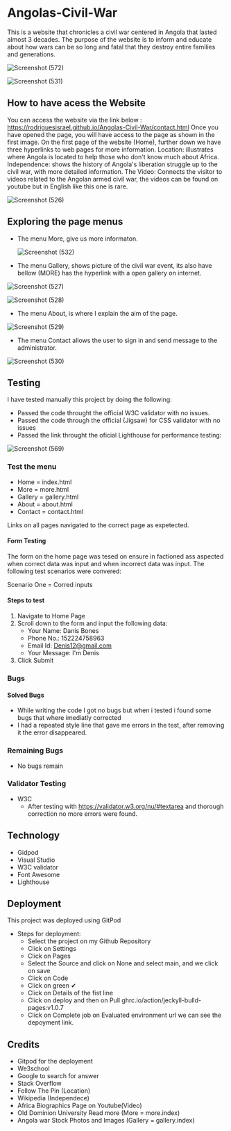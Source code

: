 # Angolas-Civil-War

This is a website that chronicles a civil war centered in Angola that lasted almost 3 decades. The purpose of the website is to inform and educate about how wars can be so long and fatal that they destroy entire families and generations.

![Screenshot (572)](https://github.com/RodriguesIsrael/Angolas-Civil-War/assets/122437243/7ade1bf8-bad7-4332-be94-b760bd9a05b8)


![Screenshot (531)](https://github.com/RodriguesIsrael/Angolas-Civil-War/assets/122437243/21c51e09-75ba-4e78-bfbc-1a071ac0abeb)



## How to have acess the Website 

You can access the website via the link below :
https://rodriguesisrael.github.io/Angolas-Civil-War/contact.html
Once you have opened the page, you will have access to the page as shown in the first image.
On the first page of the website (Home), further down we have three hyperlinks to web pages for more information.
Location: illustrates where Angola is located to help those who don't know much about Africa.
Independence: shows the history of Angola's liberation struggle up to the civil war, with more detailed information.
The Video: Connects the visitor to videos related to the Angolan armed civil war, the videos can be found on youtube but in English like this one is rare.

![Screenshot (526)](https://github.com/RodriguesIsrael/Angolas-Civil-War/assets/122437243/c21e9fc9-20e4-4dab-bca4-a29154b00ffd)

## Exploring the page menus
   
  * The menu More, give us more informaton.
    
    ![Screenshot (532)](https://github.com/RodriguesIsrael/Angolas-Civil-War/assets/122437243/df597d82-3667-429f-9998-e55f5dc20aa7)


  * The menu Gallery, shows picture of the civil war event, its also have bellow (MORE) has the hyperlink with a open gallery on internet.
    
![Screenshot (527)](https://github.com/RodriguesIsrael/Angolas-Civil-War/assets/122437243/0610103f-c8ac-403a-af5d-ff2733babf63)

![Screenshot (528)](https://github.com/RodriguesIsrael/Angolas-Civil-War/assets/122437243/59909672-4556-434b-a064-b3db181449d6)

  * The menu About, is where I explain the aim of the page.
    
![Screenshot (529)](https://github.com/RodriguesIsrael/Angolas-Civil-War/assets/122437243/6b2dc014-6b60-4c42-aaa2-902b667d4b8e)


  * The menu Contact allows the user to  sign in and send message to  the administrator.
    
![Screenshot (530)](https://github.com/RodriguesIsrael/Angolas-Civil-War/assets/122437243/d27aeae6-00fc-494d-95da-52ab0b78c022)

## Testing
I have tested manually this project by doing the following:
 
  * Passed the code throught the official W3C validator with no issues.
  * Passed the code through the official (Jigsaw) for CSS validator with no issues 
  * Passed the link throught the oficial Lighthouse for performance testing:

![Screenshot (569)](https://github.com/RodriguesIsrael/Angolas-Civil-War/assets/122437243/47a4dae7-442f-4a08-a1cd-81c3bc67e3da)

### Test the menu
  * Home = index.html
  * More = more.html 
  * Gallery = gallery.html
  * About = about.html
  * Contact = contact.html

Links on all pages navigated to the correct page as expetected. 

#### Form Testing 
The form on the home page was tesed on ensure in factioned ass aspected when correct data was input and when incorrect data was input. The following test scenarios were convered:

Scenario One = Corred inputs

#### Steps to test
  1. Navigate to Home Page
  2. Scroll down to the form and input the following data:
      * Your Name: Danis Bones
      * Phone No.: 152224758963
      * Email Id: Denis12@gmail.com
      * Your Message: I'm Denis
  3. Click Submit

### Bugs

#### Solved Bugs
  * While writing the code I got no bugs but when i tested i found some bugs  that where imediatly corrected
  * I had a repeated style line that gave me errors in the test, after removing it the error disappeared.
### Remaining Bugs
  * No bugs remain

### Validator Testing
  * W3C
     * After testing   with https://validator.w3.org/nu/#textarea  and thorough correction no more errors were found.

## Technology
 * Gidpod
 * Visual Studio
 * W3C validator
 * Font Awesome
 * Lighthouse


## Deployment

 This project was deployed using GitPod
   * Steps for deployment:
     * Select the project on my Github Repository
     * Click on Settings
     * Click on Pages
     * Select the Source and click on None and select main, and we click  on save
     * Click on Code
     * Click on  green ✔ 
     * Click on Details of the fist line
     * Click on deploy and then on Pull ghrc.io/action/jeckyll-bulld-pages:v1.0.7
     * Click on Complete job on Evaluated environment url we can see the depoyment link.



## Credits
  * Gitpod for the deployment
  * We3school 
  * Google to search for answer 
  * Stack Overflow 
  * Follow The Pin (Location)
  * Wikipedia (Independece)
  * Africa Biographics Page on Youtube(Video)
  * Old Dominion University Read more  (More = more.index)
  * Angola war Stock Photos and Images (Gallery = gallery.index)



